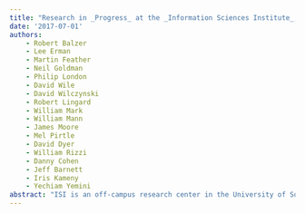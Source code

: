 ```yaml
---
title: "Research in _Progress_ at the _Information Sciences Institute_, _University_ of _Southern California_"
date: '2017-07-01'
authors: 
    - Robert Balzer
    - Lee Erman
    - Martin Feather
    - Neil Goldman
    - Philip London
    - David Wile
    - David Wilczynski
    - Robert Lingard
    - William Mark
    - William Mann
    - James Moore
    - Mel Pirtle
    - David Dyer
    - William Rizzi
    - Danny Cohen
    - Jeff Barnett
    - Iris Kameny
    - Yechiam Yemini
abstract: "ISI is an off-campus research center in the University of Southern California's School of Engineering. The Institute engages in a broad set of research and application oriented projects in the computer sciences, ranging from advanced research efforts aimed at producing new concepts to operation of a major Arpanet computer facility."
---
```


